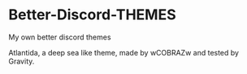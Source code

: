 # Better-Discord-THEMES
My own better discord themes

Atlantida, a deep sea like theme, made by wCOBRAZw and tested by Gravity.
